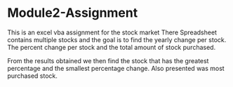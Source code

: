 # Module2-Assignment

This is an excel vba assignment for the stock market
There Spreadsheet contains multiple stocks and the goal is to find the yearly change per stock.
The percent change per stock and the total amount of stock purchased.

From the results obtained we then find the stock that has the greatest percentage and the smallest percentage change.
Also presented was most purchased stock.
